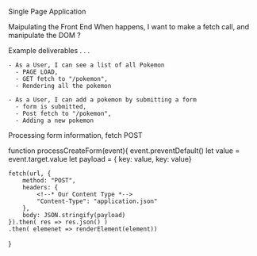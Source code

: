 Single Page Application

Maipulating the Front End
When <some event A> happens, I want to make a <what kind of B> fetch call, and manipulate the DOM <how C>?

Example deliverables . . .

    - As a User, I can see a list of all Pokemon
      - PAGE LOAD, 
      - GET fetch to "/pokemon", 
      - Rendering all the pokemon

    - As a User, I can add a pokemon by submitting a form
      - form is submitted, 
      - Post fetch to "/pokemon", 
      - Adding a new pokemon



Processing form information, fetch POST

function processCreateForm(event){
    event.preventDefault()
    let value = event.target.value
    let payload = { key: value, key: value}

    fetch(url, {
        method: "POST",
        headers: {
            <!--* Our Content Type *-->
            "Content-Type": "application.json"
        },
        body: JSON.stringify(payload)
    }).then( res => res.json() )
    .then( elemenet => renderElement(element))

}